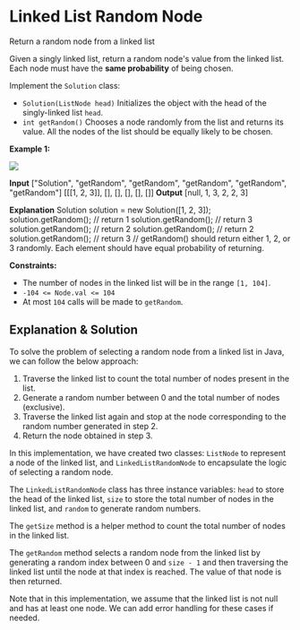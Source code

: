 # Linked List Random Node

 Return a random node from a linked list

Given a singly linked list, return a random node's value from the linked list. Each node must have the **same probability** of being chosen.

Implement the `Solution` class:

- `Solution(ListNode head)` Initializes the object with the head of the singly-linked list `head`.
- `int getRandom()` Chooses a node randomly from the list and returns its value. All the nodes of the list should be equally likely to be chosen.

**Example 1:**

![](https://assets.leetcode.com/uploads/2021/03/16/getrand-linked-list.jpg)

**Input**
["Solution", "getRandom", "getRandom", "getRandom", "getRandom", "getRandom"]
[[[1, 2, 3]], [], [], [], [], []]
**Output**
[null, 1, 3, 2, 2, 3]

**Explanation**
Solution solution = new Solution([1, 2, 3]);
solution.getRandom(); // return 1
solution.getRandom(); // return 3
solution.getRandom(); // return 2
solution.getRandom(); // return 2
solution.getRandom(); // return 3
// getRandom() should return either 1, 2, or 3 randomly. Each element should have equal probability of returning.

**Constraints:**

- The number of nodes in the linked list will be in the range `[1, 104]`.
- `-104 <= Node.val <= 104`
- At most `104` calls will be made to `getRandom`.



## Explanation & Solution

To solve the problem of selecting a random node from a linked list in Java, we can follow the below approach:

1. Traverse the linked list to count the total number of nodes present in the list.
2. Generate a random number between 0 and the total number of nodes (exclusive).
3. Traverse the linked list again and stop at the node corresponding to the random number generated in step 2.
4. Return the node obtained in step 3.

In this implementation, we have created two classes: `ListNode` to represent a node of the linked list, and `LinkedListRandomNode` to encapsulate the logic of selecting a random node.

The `LinkedListRandomNode` class has three instance variables: `head` to store the head of the linked list, `size` to store the total number of nodes in the linked list, and `random` to generate random numbers.

The `getSize` method is a helper method to count the total number of nodes in the linked list.

The `getRandom` method selects a random node from the linked list by generating a random index between 0 and `size - 1` and then traversing the linked list until the node at that index is reached. The value of that node is then returned.

Note that in this implementation, we assume that the linked list is not null and has at least one node. We can add error handling for these cases if needed.
